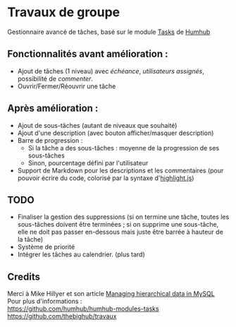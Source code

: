 Travaux de groupe
==============

Gestionnaire avancé de tâches, basé sur le module [Tasks](https://github.com/humhub/humhub-modules-tasks) de [Humhub](https://www.humhub.org)

Fonctionnalités avant amélioration : 
----------------------------------
- Ajout de tâches (1 niveau) avec _échéance_, _utilisateurs assignés_, possibilité de _commenter_. 
- Ouvrir/Fermer/Réouvrir une tâche  

Après amélioration : 
-------------------
- Ajout de sous-tâches (autant de niveaux que souhaité)
- Ajout d'une description (avec bouton afficher/masquer description)
- Barre de progression : 
	- Si la tâche a des sous-tâches : moyenne de la progression de ses sous-tâches
	- Sinon, pourcentage défini par l'utilisateur
- Support de Markdown pour les descriptions et les commentaires (pour pouvoir écrire du code, colorisé par la syntaxe d'[highlight.js](https://highlightjs.org/))

	


TODO
----
- Finaliser la gestion des suppressions (si on termine une tâche, toutes les sous-tâches doivent être terminées ;   si on supprime une sous-tâche, elle ne doit pas passer en-dessous mais juste être barrée à hauteur de la tâche)
- Système de priorité
- Intégrer les tâches au calendrier. (plus tard)  

Credits
-------  
Merci à Mike Hillyer et son article [Managing hierarchical data in MySQL](http://mikehillyer.com/articles/managing-hierarchical-data-in-mysql/)
Pour plus d'informations :  
  <https://github.com/humhub/humhub-modules-tasks>  
  <https://github.com/thebighub/travaux>
